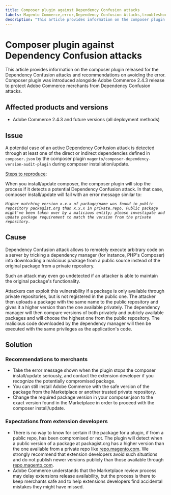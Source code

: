 ```yaml
---
title: Composer plugin against Dependency Confusion attacks
labels: Magento Commerce,error,Dependency Confusion Attacks,troubleshooting,Adobe Commerce 2.4.3,Composer plugin,cloud infrastructure,on-premises,Magento Commerce Cloud
description: "This article provides information on the composer plugin released for the Dependency Confusion attacks and recommendations on avoiding the error. Composer plugin was introduced alongside Adobe Commerce 2.4.3 release to protect Adobe Commerce merchants from Dependency Confusion attacks."
---
```


# Composer plugin against Dependency Confusion attacks

This article provides information on the composer plugin released for the Dependency Confusion attacks and recommendations on avoiding the error. Composer plugin was introduced alongside Adobe Commerce 2.4.3 release to protect Adobe Commerce merchants from Dependency Confusion attacks.

## Affected products and versions

* Adobe Commerce 2.4.3 and future versions (all deployment methods)

## Issue

A potential case of an active Dependency Confusion attack is detected through at least one of the direct or indirect dependencies defined in `composer.json` by the composer plugin `magento/composer-dependency-version-audit-plugin` during composer installation/update.

<u>Steps to reproduce</u>:

When you install/update composer, the composer plugin will stop the process if it detects a potential Dependency Confusion attack. In that case, composer install/update will fail with an error message similar to:

*```Higher matching version x.x.x of package/name was found in public repository packagist.org than x.x.x in private.repo. Public package might've been taken over by a malicious entity; please investigate and update package requirement to match the version from the private repository.```*

## Cause

Dependency Confusion attack allows to remotely execute arbitrary code on a server by tricking a dependency manager (for instance, PHP's Composer) into downloading a malicious package from a public source instead of the original package from a private repository.

Such an attack may even go undetected if an attacker is able to maintain the original package's functionality.

Attackers can exploit this vulnerability if a package is only available through private repositories, but is not registered in the public one. The attacker then uploads a package with the same name to the public repository and gives it a higher version than the one available privately. The dependency manager will then compare versions of both privately and publicly available packages and will choose the highest one from the public repository. The malicious code downloaded by the dependency manager will then be executed with the same privileges as the application's code.

## Solution

### Recommendations to merchants

* Take the error message shown when the plugin stops the composer install/update seriously, and contact the extension developer if you recognize the potentially compromised package.
* You can still install Adobe Commerce with the safe version of the package from the Marketplace or another trusted private repository.
* Change the required package version in your composer.json to the exact version found in the Marketplace in order to proceed with the composer install/update.

### Expectations from extension developers

* There is no way to know for certain if the package for a plugin, if from a public repo, has been compromised or not. The plugin will detect when a public version of a package at packagist.org has a higher version than the one available from a private repo like [repo.magento.com](https://repo.magento.com). We strongly recommend that extension developers avoid such situations and do not publish newer versions publicly than those available through [repo.magento.com](https://repo.magento.com).
* Adobe Commerce understands that the Marketplace review process may delay extensions release availability, but the process is there to keep merchants safe and to help extensions developers find accidental mistakes they might have missed. 
